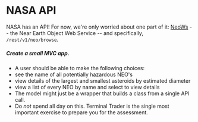 NASA API
========

NASA has an API! For now, we're only worried about one part of it:
[NeoWs](https://api.nasa.gov/api.html#neows-swagger) -- the Near Earth
Object Web Service -- and specifically, `/rest/v1/neo/browse`.

##### Create a small MVC app.

* A user should be able to make the following choices:
* see the name of all potentially hazardous NEO's
* view details of the largest and smallest asteroids by estimated
  diameter
* view a list of every NEO by name and select to view details
* The model might just be a wrapper that builds a class from a single
API call.
* Do *not* spend all day on this. Terminal Trader is the single most
important exercise to prepare you for the assessment.
